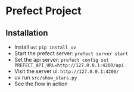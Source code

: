 # Prefect Project

## Installation

- Install `uv`: `pip install uv`
- Start the prefect server: ```prefect server start```
- Set the api server: `prefect config set PREFECT_API_URL=http://127.0.0.1:4200/api`
- Visit the server ui: `http://127.0.0.1:4200/`
- uv run `src/show_stars.py`
- See the flow in action
